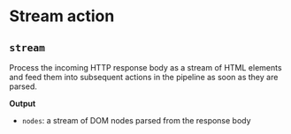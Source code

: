 # Stream action

## `stream`

Process the incoming HTTP response body as a stream of HTML elements and feed
them into subsequent actions in the pipeline as soon as they are parsed.

**Output**

- `nodes`: a stream of DOM nodes parsed from the response body
